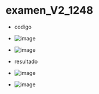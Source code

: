 # examen_V2_1248
- codigo
- ![image](https://github.com/user-attachments/assets/68c23c14-8c6e-4ce5-8299-d70b60f3173d)
- ![image](https://github.com/user-attachments/assets/b6cee47e-ca24-418d-896c-af886196a707)

- resultado
- ![image](https://github.com/user-attachments/assets/25ec6598-1800-493a-84da-930092331031)
- ![image](https://github.com/user-attachments/assets/ee33fe31-cd3e-4c4f-bf7f-26fd80c680a9)
